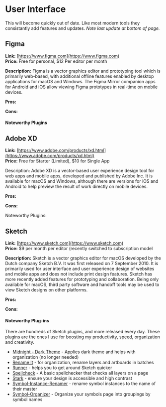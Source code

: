 # User Interface

This will become quickly out of date. Like most modern tools they consistantly add features and updates. _Note last update at bottom of page._

## Figma

**Link:** [https://www.figma.com](https://www.figma.com)  
**Price:** Free for personal, $12 Per editor per month

**Description:** Figma is a vector graphics editor and prototyping tool which is primarily web-based, with additional offline features enabled by desktop applications for macOS and Windows. The Figma Mirror companion apps for Android and iOS allow viewing Figma prototypes in real-time on mobile devices.

**Pros:**

**Cons:**

#### Noteworthy Plugins

## Adobe XD

**Link:** [https://www.adobe.com/products/xd.html](https://www.adobe.com/products/xd.html)  
**Price:** Free for Starter \(Limited\), $10 for Single App

Description: Adobe XD is a vector-based user experience design tool for web apps and mobile apps, developed and published by Adobe Inc. It is available for macOS and Windows, although there are versions for iOS and Android to help preview the result of work directly on mobile devices.

**Pros:**

**Cons:**

Noteworthy Plugins:

## Sketch

**Link:** [https://www.sketch.com](https://www.sketch.com)  
**Price:** $9 per month per editor \(recently switched to subscription model

**Description:** Sketch is a vector graphics editor for macOS developed by the Dutch company Sketch B.V. It was first released on 7 September 2010. It is primarily used for user interface and user experience design of websites and mobile apps and does not include print design features. Sketch has more recently added features for prototyping and collaboration. Being only available for macOS, third party software and handoff tools may be used to view Sketch designs on other platforms.

**Pros:**

**Cons:**

#### Noteworthy Plug-ins

There are hundreds of Sketch plugins, and more released every day. These plugins are the ones I use for boosting my productivity, speed, organization and creativity.

* [Midnight - Dark Theme](https://midnightsketch.com/) - Applies dark theme and helps with organization \(no longer needed\)
* [Rename It](https://github.com/rodi01/RenameIt) - for organization, rename layers and artboards in batches
* [Runner](https://sketchrunner.com/) - helps you to get around Sketch quicker
* [Spellcheck](https://github.com/Tallwave/sketch-spellcheck-all-layers) - A basic spellchecker that checks all layers on a page
* [Stark](https://github.com/stark-contrast/stark-sketch-plugin) - ensure your design is accessible and high contrast
* [Symbol-Instance-Renamer](https://github.com/sonburn/symbol-instance-renamer) - rename symbol instances to the name of their master
* [Symbol-Organizer](https://github.com/sonburn/symbol-organizer) - Organize your symbols page into groupings by symbol names

